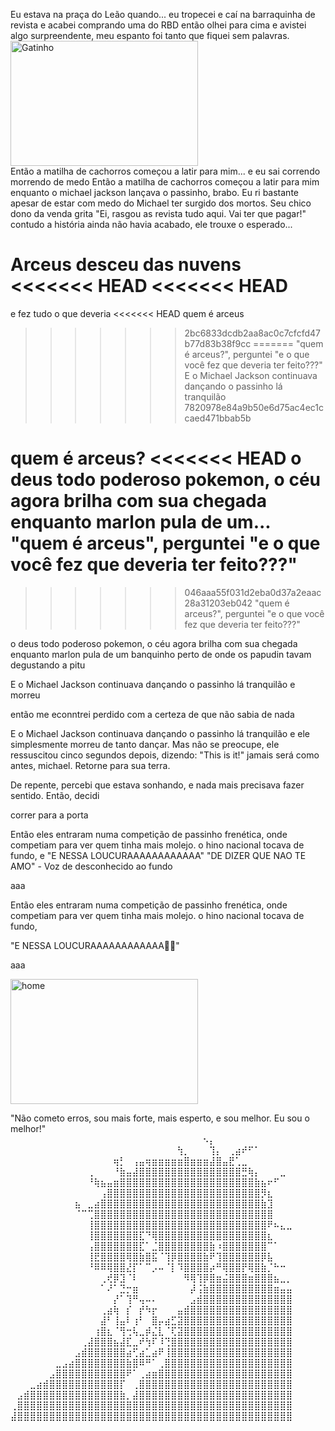 
Eu estava na praça do Leão quando... eu tropecei e caí na barraquinha de revista e acabei comprando uma do RBD então olhei para cima e avistei algo surpreendente, meu espanto foi tanto que fiquei sem palavras. 
<img src="https://media1.tenor.com/m/KLKh-Cl5O88AAAAd/gato-asombrado.gif" alt="Gatinho" width="300" height="200">
</br>
Então a matilha de cachorros começou a latir para mim...
e eu sai correndo morrendo de medo
Então a matilha de cachorros começou a latir para mim enquanto o michael jackson lançava o passinho, brabo.
Eu ri bastante apesar de estar com medo do Michael ter surgido dos mortos.
Seu chico dono da venda grita "Ei, rasgou as revista tudo aqui. Vai ter que pagar!"
contudo a história ainda não havia acabado, ele trouxe o esperado...


Arceus desceu das nuvens
<<<<<<< HEAD
<<<<<<< HEAD
=======
e fez tudo o que deveria
<<<<<<< HEAD
quem é arceus
>>>>>>> 2bc6833dcdb2aa8ac0c7cfcfd47b77d83b38f9cc
=======
"quem é arceus?", perguntei "e o que você fez que deveria ter feito???"
E o Michael Jackson continuava dançando o passinho lá tranquilão
>>>>>>> 7820978e84a9b50e6d75ac4ec1ccaed471bbab5b

quem é arceus?
<<<<<<< HEAD
o deus todo poderoso pokemon, o céu agora brilha com sua chegada enquanto marlon pula de um...
"quem é arceus", perguntei "e o que você fez que deveria ter feito???"
=======


>>>>>>> 046aaa55f031d2eba0d37a2eaac28a31203eb042
"quem é arceus?", perguntei "e o que você fez que deveria ter feito???"


o deus todo poderoso pokemon, o céu agora brilha com sua chegada enquanto marlon pula de um banquinho perto de onde os papudin tavam degustando a pitu


E o Michael Jackson continuava dançando o passinho lá tranquilão
e morreu

então me econntrei perdido com a certeza de que não sabia de nada

E o Michael Jackson continuava dançando o passinho lá tranquilão e ele simplesmente morreu de tanto dançar. Mas não se preocupe, ele ressuscitou cinco segundos depois, dizendo: "This is it!"
jamais será como antes, michael. Retorne para sua terra.

De repente, percebi que estava sonhando, e nada mais precisava fazer sentido. Então, decidi

correr para a porta


Então eles entraram numa competição de passinho frenética, onde competiam para ver quem tinha mais molejo. o hino nacional tocava de fundo, e
"E NESSA LOUCURAAAAAAAAAAAA"
"DE DIZER QUE NAO TE AMO" - Voz de desconhecido ao fundo

aaa


Então eles entraram numa competição de passinho frenética, onde competiam para ver quem tinha mais molejo. o hino nacional tocava de fundo, 

"E NESSA LOUCURAAAAAAAAAAAA🎵🎵"

aaa

<img src="https://i.pinimg.com/736x/c5/86/67/c58667278ea64d93ec7e297fbf533648.jpg" alt="home" width="300" height="200">
</br>

"Não cometo erros, sou mais forte, mais esperto, e sou melhor. Eu sou o melhor!"
⠀⠀⠀⠀⠀⠀⠀⠀⠀⠀⠀⠀⠀⠀⠀⠀⠀⠀⠀⠀⠀⠀⠀⠀⠀⠀⠀⠀⠀⠀⠢⡄⠀⠀⠀⠀⠀⠀⠀⠀⠀⠀⠀⠀
⠀⠀⠀⠀⠀⠀⠀⠀⠀⠀⠀⠀⠀⠀⠀⠀⠀⠀⠀⠀⠀⠀⠀⠀⠀⠀⢳⡀⠀⠀⠀⢹⡄⠀⢀⣴⠞⠋⠁⠀⠀⠀⠀⠀
⠀⠀⠀⠀⠀⠀⠀⠀⠀⠀⠀⠀⠀⠀⠀⠀⢶⡃⠀⢠⣤⢶⣶⣶⣶⣶⣶⣿⣶⣶⣶⣼⣿⣤⣟⢁⣀⠀⠀⠀⠀⠀⠀⠀
⠀⠀⠀⠀⠀⠀⠀⠀⠀⠀⠀⠀⢀⠀⠀⠀⠘⣷⣤⣼⣿⣿⣿⣿⣿⣿⣿⣿⣿⣿⣿⣿⣿⣿⣿⣿⣛⢷⡄⠀⠀⠀⣀⠀
⠀⠀⠀⠀⠀⠀⠀⠀⠀⠀⠀⠀⠘⢷⣦⣤⣶⣿⣿⣿⣿⣿⣿⣿⣿⣿⣿⣿⣿⣿⣿⣿⣿⣿⣿⣿⣿⣿⣷⣦⠖⠋⠀⠀
⠀⠀⠀⠀⠀⠀⠀⠀⠀⠀⠀⠀⠀⠀⢠⣿⣿⣿⣿⣿⣿⣿⣿⣿⣿⣿⣿⣿⣿⣿⣿⣿⣿⣿⣿⣿⣿⣿⣿⡻⣆⠀⠀⠀
⠀⠀⠀⠀⠀⠀⠀⠀⠀⠀⣦⠀⣀⣴⣿⣿⣿⣿⣿⣿⣿⣿⣿⣿⣿⣿⣿⣿⣿⣿⣿⣿⣿⣿⣿⣿⣿⣿⣿⣷⣹⠀⠀⠀
⠀⠀⠀⠀⠀⠀⠀⠀⠀⠀⠈⠉⢉⣿⣿⣿⣿⣿⣿⣿⣿⣿⣿⣿⣿⣿⣿⣿⣿⣿⣿⣿⣿⣿⣿⣿⣿⣿⣿⣿⣿⠀⠀⠀
⠀⠀⠀⠀⠀⠀⠀⠀⠀⠀⠀⠀⢸⣿⣿⣿⣿⣿⣿⣿⣿⣿⣿⣿⣿⣿⣿⣿⣿⣿⣿⣿⣿⣿⣿⣿⣿⣿⣿⣿⠟⠦⣄⣀
⠀⠀⠀⠀⠀⠀⠀⠀⠀⠀⠀⠀⢸⣿⣿⣿⣿⣿⣿⣿⣏⠙⢿⣿⣿⣿⣿⣿⣿⣿⣿⣿⣿⣿⣿⣿⣿⣿⣿⣿⣆⠀⠀⠀
⠀⠀⠀⠀⠀⠀⠀⠀⠀⠀⠀⠀⢠⣿⣿⣿⣿⣿⣿⣿⣏⠁⣈⣿⣿⣿⣿⣿⣿⣿⣿⣷⠰⣿⣿⣿⣿⣿⣿⣿⠉⠁⠀⠀
⠀⠀⠀⠀⠀⠀⠀⠀⠀⠀⠀⠀⢸⣟⣿⣿⣿⣿⢿⣿⣷⣿⣯⠈⢹⡿⣿⣿⣿⣿⣷⠟⢹⣿⣿⣿⣿⣿⣿⡿⣧⠀⠀⠀
⠀⠀⠀⠀⠀⠀⠀⠀⠀⠀⠀⠀⠘⠿⠿⢿⣿⣿⣜⡏⠁⠉⡠⠤⠈⡇⠹⣿⣿⣿⣿⡴⠛⢿⣿⣿⡟⢿⣿⣷⡈⠓⠒⠀
⠀⠀⠀⠀⠀⠀⠀⠀⠀⠀⠀⠀⠀⠀⢀⢞⡿⣹⠈⠇⠀⠀⠀⠀⠀⠀⠀⠻⢿⢹⡿⣿⣶⣬⣿⣿⣿⣶⣿⣿⣿⣦⣀⡀
⠀⠀⠀⠀⠀⠀⠀⠀⠀⠀⠀⠀⠀⠀⠁⠜⠁⣙⡒⣶⠀⠀⠀⠀⠀⠀⠀⠀⡼⢨⣷⣿⣿⣿⣿⣿⣿⣿⣿⣿⣿⣶⣤⣤
⠀⠀⠀⠀⠀⠀⠀⠀⠀⠀⠀⠀⠀⠀⠀⠀⡜⠁⢹⠛⢤⠤⠄⠀⠀⠀⠀⠀⣠⣾⣿⣿⣿⣿⣿⣿⣿⣿⣿⣿⣿⣿⣿⣿
⠀⠀⠀⠀⠀⠀⠀⠀⠀⠀⠀⠀⠀⠀⢀⣴⢷⠀⡎⠀⡞⠳⡖⠀⠀⠀⣤⣾⣿⣿⣿⣿⣿⣿⣿⣿⣿⣿⣿⣿⣿⣿⣿⣿
⠀⠀⠀⠀⠀⠀⠀⠀⠀⠀⠀⠀⠀⠀⣼⠃⢸⣤⠇⢰⠃⠀⣿⡤⣴⣋⣽⣿⣿⣿⣿⣿⣿⣿⣿⣿⣿⣿⣿⣿⣿⣿⣿⣿
⠀⠀⠀⠀⠀⠀⠀⠀⠀⠀⠀⠀⠀⢰⣿⣆⠈⢻⢒⢧⣀⡾⣌⣇⠈⢏⣽⣿⣿⣿⣿⣿⣿⣿⣿⣿⣿⣿⣿⣿⣿⣿⣿⣿
⠀⠀⠀⠀⠀⠀⠀⠀⠀⠀⠀⢀⣼⣿⣿⣿⣦⣼⣏⣀⠞⢳⠏⠸⢙⣿⣿⣿⣿⣿⣿⣿⣿⣿⣿⣿⣿⣿⣿⣿⣿⣿⣿⣿
⠀⠀⠀⠀⠀⠀⠀⠀⠀⠀⣠⣾⣿⣿⣿⣿⣿⣿⣴⢋⣴⣁⣴⠟⢸⣿⣿⣿⣿⣿⣿⣿⣿⣿⣿⣿⣿⣿⣿⣿⣿⣿⣿⣿
⠀⠀⠀⠀⠀⠀⠀⣀⣠⣴⣿⣿⣿⣿⣿⣿⣿⣿⣷⣿⠿⠛⠁⢀⣿⣿⣿⣿⣿⣿⣿⣿⣿⣿⣿⣿⣿⣿⣿⣿⣿⣿⣿⣿
⠀⠀⠀⠀⠀⠀⣠⣿⣿⣿⣿⣿⣿⣿⣿⣿⣿⣿⠟⠁⢀⣴⣶⣿⣿⣿⣿⣿⣿⣿⣿⣿⣿⣿⣿⣿⣿⣿⣿⣿⣿⣿⣿⣿
⠀⠀⠀⣀⣴⣾⣿⣿⣿⣿⣿⣿⣿⣿⣿⣿⣿⡏⠀⢀⣿⣿⣿⣿⣿⣿⣿⣿⣿⣿⣿⣿⣿⣿⣿⣿⣿⣿⣿⣿⣿⣿⣿⣿
⠀⣠⣾⣿⣿⣿⣿⣿⣿⣿⣿⣿⣿⣿⣿⣿⣿⣷⡀⣼⣿⣿⣿⣿⣿⣿⣿⣿⣿⣿⣿⣿⣿⣿⣿⣿⣿⣿⣿⣿⣿⣿⣿⣿
⢀⣿⣿⣿⣿⣿⣿⣿⣿⣿⣿⣿⣿⣿⣿⣿⣿⣿⣿⣿⣿⣿⣿⣿⣿⣿⣿⣿⣿⣿⣿⣿⣿⣿⣿⣿⣿⣿⣿⣿⣿⣿⣿⣿
⣼⣿⣿⣿⣿⣿⣿⣿⣿⣿⣿⣿⣿⣿⣿⣿⣿⣿⣿⣿⣿⣿⣿⣿⣿⣿⣿⣿⣿⣿⣿⣿⣿⣿⣿⣿⣿⣿⣿⣿⣿⣿⣿⣿